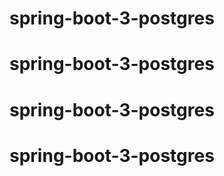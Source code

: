 # spring-boot-3-postgres
# spring-boot-3-postgres
# spring-boot-3-postgres
# spring-boot-3-postgres
